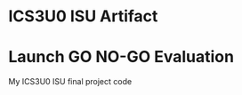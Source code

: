 #                      ICS3U0 ISU Artifact
#                      Launch GO NO-GO Evaluation  
My ICS3U0 ISU final project code
